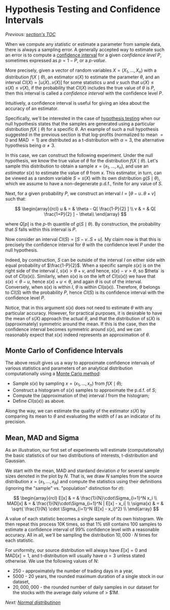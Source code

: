 # Hypothesis Testing and Confidence Intervals

*Previous: [section's TOC](README.md)*

When we compute any statistic or estimate a parameter from sample data, there is
always a sampling error. A generally accepted way to estimate such an error is
to compute a [confidence interval] for a given _confidence level_ $P$, sometimes
expressed as $p=1-P$, or a _p-value_.

More precisely, given a vector of random variables $X = (X_1, \ldots, X_n)$ with a
distribution $f(X\mid \theta)$, an estimator $s(X)$ to estimate the parameter $\theta$,
and an interval $CI(X)=[u(X)..v(X)]$ for some statistics $u$ and $v$ such that
$u(X)\le s(X) \le v(X)$, if the probability that $CI(X)$ includes the true value of
$\theta$ is $P$, then this interval is called a _confidence interval_ with the
confidence level $P$.

Intuitively, a confidence interval is useful for giving an idea about the
accuracy of an estimator.

Specifically, we'll be interested in the case of [hypothesis testing] when our
null hypothesis states that the samples are generated using a particular
distribution $f(X\mid \theta)$ for a specific $\theta$.  An example of such a null
hypothesis suggested in the previous section is that log-profits (normalized to
mean $=0$ and MAD $=1$) are distributed as a t-distribution with $\alpha=3$, the
alternative hypothesis being $\alpha \ne 3$.

In this case, we can construct the following experiment. Under the null
hypothesis, we know the true value of $\theta$ for the distribution $f(X\mid \theta)$.
Let's sample this distribution to obtain a sample $x=(x_1, ..., x_n)$, and use
an _estimator_ $s(x)$ to estimate the value of $\theta$ from $x$.  This
estimator, in turn, can be viewed as a random variable $S=s(X)$ with its own
distribution $g(S\mid\theta)$, which we assume to have a non-degenerate p.d.f.,
finite for any value of $S$.

Next, for a given probability $P$, we construct an interval $I=[\theta-u..\theta+v]$
such that:

$$
\begin{array}{rcl}
u & = & \theta - Q[ \frac{1-P}{2} ] \\
v & = & Q[ \frac{1+P}{2} ] - \theta\\
\end{array}
$$

where $Q[p]$ is the $p$-th quantile of $g(S\mid\theta)$.  By construction, the
probability that $S$ falls within this interval is $P$.

Now consider an interval $CI(S)=[S-v..S+u]$. My claim now is that this is
precisely the confidence interval for $\theta$ with the confidence level $P$
under the null hypothesis.

Indeed, by construction, $S$ can be outside of the interval $I$ on either side
with equal probability of $\frac{1-P}{2}$. When a specific sample $s(x)$ is on the
right side of the interval $I$, $s(x) > \theta+v$, and hence, $s(x)-v > \theta$,
so $theta` is out of $CI(s(x))$. Similarly, when $s(x)$ is on the left of
$CI(s(x))$ we have that $s(x) < \theta-u$, hence $s(x)+u < \theta$, and again
$\theta$ is out of the interval. Conversely, when $s(x)$ is within $I$, $\theta$
is within $CI(s(x))$. Therefore, $\theta$ belongs to $CI(S)$ with the probability
$P$, hence $CI(S)$ is its confidence interval with the confidence level $P$.

Notice, that in this argument $s(x)$ does not need to estimate $\theta$ with any
particular accuracy. However, for practical purposes, it is desirable to have
the mean of $s(X)$ approach the actual $\theta$, and that the distribution of
$s(X)$ is (approximately) symmetric around the mean. If this is the case, then
the confidence interval becomes symmetric around $s(x)$, and we can reasonably
expect that $s(x)$ indeed represents an approximation of $\theta$.

## Monte Carlo of Confidence Intervals

The above result gives us a way to approximate confidence intervals of various
statistics and parameters of an analytical distribution computationally using a
[Monte Carlo method]:

- Sample $s(x)$ by sampling $x=(x_1, ..., x_n)$ from $f(X\mid\theta)$;
- Construct a histogram of $s(x)$ samples to approximate the p.d.f. of $S$;
- Compute the (approximation of the) interval $I$ from the histogram;
- Define $CI(s(x))$ as above.

Along the way, we can estimate the quality of the estimator $s(X)$ by comparing
its mean to $\theta$ and evaluating the width of $I$ as an indicator of its
precision.

## Mean, MAD and Sigma

As an illustration, our first set of experiments will estimate (computationally)
the basic statistics of our two distributions of interests, t-distribution and
Gaussian.

We start with the mean, MAD and stardand deviation $\sigma$ for several sample
sizes denoted in the plot by $N$. That is, we draw $N$ samples from the source
distribution $x=(x_1, ..., x_N)$ and compute the statistics using their
definitions (ignoring the "sample" vs. "population" distinction for $\sigma$):

$$
\begin{array}{rcl}
E[x] & = & \frac{1}{N}\cdot\Sigma_{i=1}^N x_i \\
MAD[x] & = & \frac{1}{N}\cdot\Sigma_{i=1}^N | E[x] - x_i| \\
\sigma(x) & = & \sqrt{ \frac{1}{N} \cdot \Sigma_{i=1}^N (E[x] - x_i)^2} \\
\end{array}
$$

A value of each statistic becomes a single sample of its own histogram. We then
repeat this process 10K times, so that 1% still contains 100 samples to estimate
a confidence interval of 99% confidence level with a reasonable accuracy.  All
in all, we'll be sampling the distribution $10,000 \cdot N$ times for each
statistic.

For uniformity, our source distribution will always have $E[x]=0$ and $\mathrm{MAD}[x]=1$,
and t-distribution will usually have $\alpha=3$ unless stated otherwise.  We use the
following values of $N$:

- $250$ - approximately the number of trading days in a year,
- $5000$ - 20 years, the rounded maximum duration of a single stock in our dataset,
- $20,000,000$ - the rounded number of daily samples in our dataset for the
stocks with the average daily volume of $>$ $1M.

*Next: [Normal distributinon](normal.md)*

[confidence interval]: https://en.wikipedia.org/wiki/Confidence_interval
[hypothesis testing]: https://en.wikipedia.org/wiki/Statistical_hypothesis_testing
[Monte Carlo method]: https://en.wikipedia.org/wiki/Monte_Carlo_method
